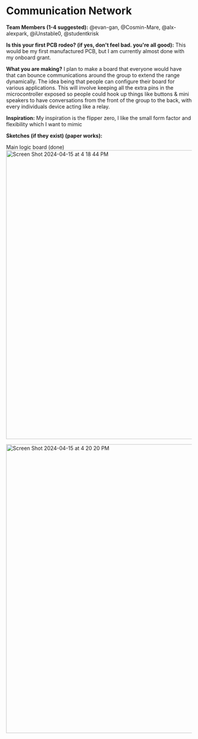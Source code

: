 # Communication Network 

**Team Members (1-4 suggested):** @evan-gan, @Cosmin-Mare, @alx-alexpark, @iUnstable0, @studentkrisk

**Is this your first PCB rodeo? (if yes, don't feel bad. you're all good):** This would be my first manufactured PCB, but I am currently almost done with my onboard grant.

**What you are making?** I plan to make a board that everyone would have that can bounce communications around the group to extend the range dynamically. The idea being that people can configure their board for various applications. This will involve keeping all the extra pins in the microcontroller exposed so people could hook up things like buttons & mini speakers to have conversations from the front of the group to the back, with every individuals device acting like a relay.

**Inspiration:** My inspiration is the flipper zero, I like the small form factor and flexibility which I want to mimic

**Sketches (if they exist) (paper works):**

Main logic board (done)
<img width="783" alt="Screen Shot 2024-04-15 at 4 18 44 PM" src="https://github.com/evan-gan/the-trail/assets/139721374/98ddf920-7a2a-466d-bea1-8b9de5cde9ff">

<img width="783" alt="Screen Shot 2024-04-15 at 4 20 20 PM" src="https://github.com/evan-gan/the-trail/assets/139721374/3a6aabc0-eca6-4006-96e3-7066aeab3aab">
